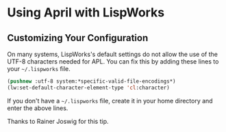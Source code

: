 <!-- TITLE/ -->

# Using April with LispWorks

<!-- /TITLE -->

## Customizing Your Configuration

On many systems, LispWorks's default settings do not allow the use of the UTF-8 characters needed for APL. You can fix this by adding these lines to your `~/.lispworks` file.

```lisp
(pushnew :utf-8 system:*specific-valid-file-encodings*)
(lw:set-default-character-element-type 'cl:character)
```

If you don't have a `~/.lispworks` file, create it in your home directory and enter the above lines.

Thanks to Rainer Joswig for this tip.
